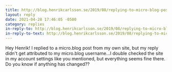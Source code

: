 ```yaml
---
title: http://blog.henrikcarlsson.se/2019/08/replying-to-micro-blog-posts-directly-from-my-blog/
layout: reply
date: 2021-04-28 17:46:05 -0500
category: replies
in-reply-to: http://blog.henrikcarlsson.se/2019/08/replying-to-micro-blog-posts-directly-from-my-blog/
in-reply-to-text: http://blog.henrikcarlsson.se/2019/08/replying-to-micro-blog-posts-directly-from-my-blog/
---
```

Hey Henrik! I replied to a micro.blog post from my own site, but my reply didn't get attributed to my micro.blog username...I double checked the site in my account settings like you mentioned, but everything seems fine there. Do you know if anything has changed?? 